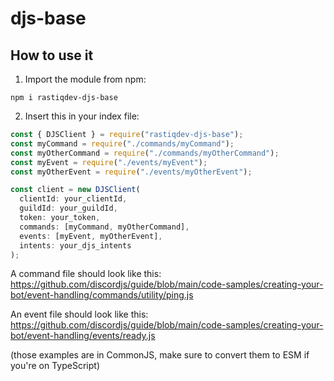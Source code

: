 # djs-base

## How to use it

1. Import the module from npm:

`npm i rastiqdev-djs-base`

2. Insert this in your index file:

```js
const { DJSClient } = require("rastiqdev-djs-base");
const myCommand = require("./commands/myCommand");
const myOtherCommand = require("./commands/myOtherCommand");
const myEvent = require("./events/myEvent");
const myOtherEvent = require("./events/myOtherEvent");

const client = new DJSClient(
  clientId: your_clientId,
  guildId: your_guildId,
  token: your_token,
  commands: [myCommand, myOtherCommand],
  events: [myEvent, myOtherEvent],
  intents: your_djs_intents
);
```
A command file should look like this: https://github.com/discordjs/guide/blob/main/code-samples/creating-your-bot/event-handling/commands/utility/ping.js

An event file should look like this: https://github.com/discordjs/guide/blob/main/code-samples/creating-your-bot/event-handling/events/ready.js

(those examples are in CommonJS, make sure to convert them to ESM if you're on TypeScript)
